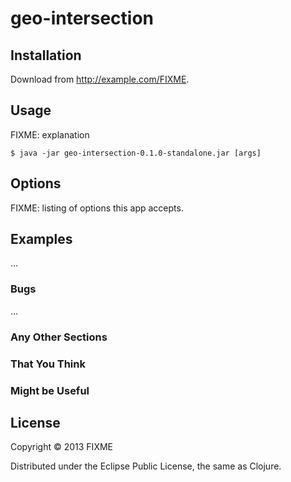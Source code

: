 # geo-intersection



## Installation

Download from http://example.com/FIXME.

## Usage

FIXME: explanation

    $ java -jar geo-intersection-0.1.0-standalone.jar [args]

## Options

FIXME: listing of options this app accepts.

## Examples

...

### Bugs

...

### Any Other Sections
### That You Think
### Might be Useful

## License

Copyright © 2013 FIXME

Distributed under the Eclipse Public License, the same as Clojure.
